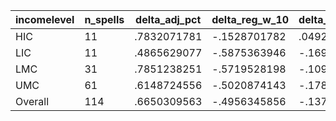 incomelevel|n_spells|delta_adj_pct|delta_reg_w_10|delta_reg_w_20|delta_reg_w_30|delta_reg_w_40|delta_reg_w_50|delta_reg_w_60|delta_reg_w_70|delta_reg_w_80|delta_reg_w_90
---|---|---|---|---|---|---|---|---|---|---|---
HIC|11|.7832071781|-.1528701782|.0492232181|.1442750245|.4617568851|.5742874146|.7144083381|.7144083381|.9230068922|2.989532232
LIC|11|.4865629077|-.5875363946|-.1699390411|-.0896492004|-.0854110718|.1339449137|.6527267694|.7571762204|1.345901489|1.657662988
LMC|31|.7851238251|-.5719528198|-.1098439172|-.0193285253|.4183235168|1.036939979|1.048017859|1.319777369|2.245892048|2.936262608
UMC|61|.6148724556|-.5020874143|-.1785914153|.0972191915|.4156391025|.6258043647|.9023186564|1.250891089|1.620772004|2.687920809
Overall|114|.6650309563|-.4956345856|-.1370799243|.0520357043|.3724720776|.6851733327|.8997234702|1.170218349|1.696910024|2.685144424
